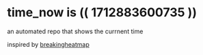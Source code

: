 # time_now is (( 1712883600735 ))

an automated repo that shows the currnent time

inspired by [breakingheatmap](https://github.com/breakingheatmap/breakingheatmap)